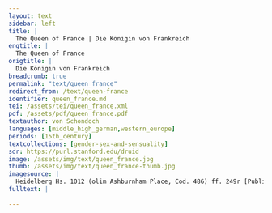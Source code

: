 ```yaml
---
layout: text
sidebar: left
title: |
  The Queen of France | Die Königin von Frankreich
engtitle: |
  The Queen of France
origtitle: |
  Die Königin von Frankreich
breadcrumb: true
permalink: "text/queen_france"
redirect_from: /text/queen-france
identifier: queen_france.md
tei: /assets/tei/queen_france.xml
pdf: /assets/pdf/queen_france.pdf
textauthor: von Schondoch
languages: [middle_high_german,western_europe]
periods: [15th_century]
textcollections: [gender-sex-and-sensuality]
sdr: https://purl.stanford.edu/druid 
image: /assets/img/text/queen_france.jpg
thumb: /assets/img/text/queen_france-thumb.jpg
imagesource: |
  Heidelberg Hs. 1012 (olim Ashburnham Place, Cod. 486) ff. 249r [Public Domain]
fulltext: |
  
---
```

